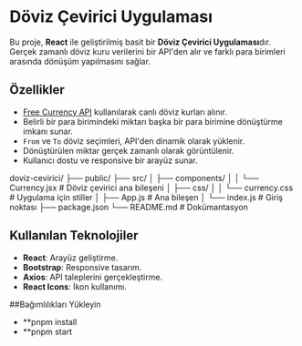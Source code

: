 # Döviz Çevirici Uygulaması

Bu proje, **React** ile geliştirilmiş basit bir **Döviz Çevirici Uygulaması**dır. Gerçek zamanlı döviz kuru verilerini bir API'den alır ve farklı para birimleri arasında dönüşüm yapılmasını sağlar.

## Özellikler

- [Free Currency API](https://freecurrencyapi.com/) kullanılarak canlı döviz kurları alınır.
- Belirli bir para birimindeki miktarı başka bir para birimine dönüştürme imkanı sunar.
- `From` ve `To` döviz seçimleri, API'den dinamik olarak yüklenir.
- Dönüştürülen miktar gerçek zamanlı olarak görüntülenir.
- Kullanıcı dostu ve responsive bir arayüz sunar.

doviz-cevirici/
├── public/
├── src/
│   ├── components/
│   │   └── Currency.jsx       # Döviz çevirici ana bileşeni
│   ├── css/
│   │   └── currency.css       # Uygulama için stiller
│   ├── App.js                 # Ana bileşen
│   └── index.js               # Giriş noktası
├── package.json
└── README.md                  # Dokümantasyon


## Kullanılan Teknolojiler

- **React**: Arayüz geliştirme.
- **Bootstrap**: Responsive tasarım.
- **Axios**: API taleplerini gerçekleştirme.
- **React Icons**: İkon kullanımı.

##Bağımlılıkları Yükleyin
- **pnpm install
- **pnpm start